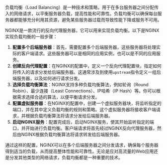 负载均衡（Load Balancing）是一种技术和策略，用于在多台服务器之间分配传入的网络请求，以平衡服务器负载，提高性能和可靠性。负载均衡可以确保每台服务器都能够充分利用其资源，避免某些服务器过载而导致性能下降或服务不可用。

NGINX是一款流行的反向代理服务器，它可以用来实现负载均衡。以下是NGINX实现负载均衡的一般步骤：

1. **配置多个后端服务器**：首先，需要配置多个后端服务器，这些服务器将处理实际的客户端请求。这些服务器可以是相同的应用实例，也可以是不同的应用服务。
2. **创建反向代理配置**：在NGINX的配置中，定义一个反向代理配置块，指定如何将传入的请求分发给后端服务器。这通常涉及到使用`upstream`指令定义一组后端服务器，以及如何进行请求分发。
3. **选择负载均衡算法**：NGINX支持多种负载均衡算法，例如轮询（Round Robin）、最少连接（Least Connections）、IP哈希（IP Hash）等。你可以根据需求选择合适的算法，以便平衡请求分发。
4. **配置虚拟服务器**：在NGINX的配置中，创建一个虚拟服务器块，将监听指定的端口，并在其中定义负载均衡的规则和策略。这个虚拟服务器将接收客户端请求，并根据负载均衡算法将请求分发给后端服务器。
5. **启动NGINX服务**：配置完成后，启动NGINX服务，使其开始监听指定的端口，并开始进行负载均衡。客户端请求将首先经过NGINX反向代理服务器，然后由NGINX根据负载均衡算法将请求转发给后端服务器。

通过这样的配置，NGINX可以在多个后端服务器之间分发请求，确保每个服务器得到适当的负载，从而提高整体性能和可靠性。无论是应对高流量的Web应用还是分发其他类型的网络请求，负载均衡都是一种重要的技术。
